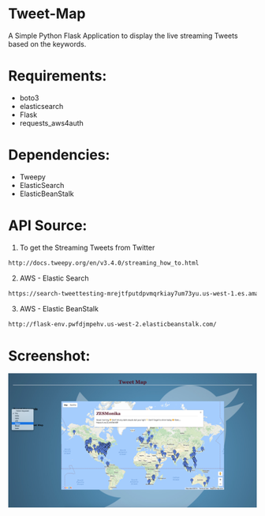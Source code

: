 # Tweet-Map
A Simple Python Flask Application to display the live streaming Tweets based on the keywords. 


Requirements:
=======
* boto3
* elasticsearch
* Flask
* requests_aws4auth

Dependencies:
=======
* Tweepy
* ElasticSearch 
* ElasticBeanStalk

API Source:
=======
1) To get the Streaming Tweets from Twitter
```bash
http://docs.tweepy.org/en/v3.4.0/streaming_how_to.html
```

2) AWS - Elastic Search
```bash
https://search-tweettesting-mrejtfputdpvmqrkiay7um73yu.us-west-1.es.amazonaws.com/twitter/_search
```

3) AWS - Elastic BeanStalk
```bash
http://flask-env.pwfdjmpehv.us-west-2.elasticbeanstalk.com/
```


Screenshot:
=======

![Alt text](https://github.com/Vignesh6v/Tweet-Map/blob/master/static/Screenshot.png "Screen-shot")
